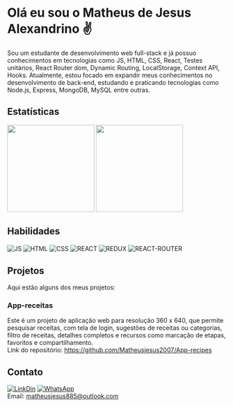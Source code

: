 # Olá eu sou o Matheus de Jesus Alexandrino ✌️  
Sou um estudante de desenvolvimento web full-stack e já possuo conhecimentos em tecnologias como JS, HTML, CSS, React, Testes unitários, React Router dom, Dynamic Routing, LocalStorage, Context API, Hooks. Atualmente, estou focado em expandir meus conhecimentos no desenvolvimento de back-end, estudando e praticando tecnologias como Node.js, Express, MongoDB, MySQL entre outras.

## Estatísticas 
<div>
<img src="https://github-readme-streak-stats.herokuapp.com/?user=matheusjesus2007&theme=blue-green" height="200px">
<img src="https://github-readme-stats.vercel.app/api/top-langs/?username=matheusjesus2007&theme=blue-green" height="200px">
</div>

## Habilidades
<div>
  <img align="center" alt="JS" src="https://img.shields.io/badge/JavaScript-F7DF1E?style=for-the-badge&logo=javascript&logoColor=black">
  <img align="center" alt="HTML "src="https://img.shields.io/badge/HTML5-E34F26?style=for-the-badge&logo=html5&logoColor=white">
  <img align="center" alt="CSS" src="https://img.shields.io/badge/CSS-239120?&style=for-the-badge&logo=css3&logoColor=white">
  <img align="center" alt="REACT" src="https://img.shields.io/badge/React-20232A?style=for-the-badge&logo=react&logoColor=61DAFB">
  <img align="center" alt="REDUX" src="https://img.shields.io/badge/Redux-593D88?style=for-the-badge&logo=redux&logoColor=white">
  <img align="center" alt="REACT-ROUTER" src="https://img.shields.io/badge/React_Router-CA4245?style=for-the-badge&logo=react-router&logoColor=white">
  </div>
  
## Projetos
Aqui estão alguns dos meus projetos:
  
### App-receitas
Este é um projeto de aplicação web para resolução 360 x 640, que permite pesquisar receitas, com tela de login, sugestões de receitas ou categorias, filtro de     receitas, detalhes completos e recursos como marcação de etapas, favoritos e compartilhamento.  
Link do repositório: https://github.com/Matheusjesus2007/App-recipes

## Contato
[![LinkDin](https://img.shields.io/badge/LinkedIn-0077B5?style=for-the-badge&logo=linkedin&logoColor=white)](https://www.linkedin.com/in/matheus-alexandrino-dev/)
[![WhatsApp](https://img.shields.io/badge/WhatsApp-25D366?style=for-the-badge&logo=whatsapp&logoColor=white)](https://api.whatsapp.com/send?phone=11946193580)  
Email: matheusjesus885@outlook.com
